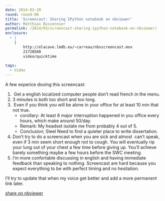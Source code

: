 ```yaml
---
date: 2014-03-20
round: round-08
title: 'Screencast: Sharing IPython notebook on nbviewer'
author: Matthias Bussonnier
permalink: /2014/03/screencast-sharing-ipython-notebook-on-nbviewer/
enclosure:
  - |
    |
        http://elacave.lmdb.eu/~carreau/nbvscreencast.mov
        21728500
        video/quicktime
        
tags:
  - Video
---
```

A few experice dooing this screencast:

1.   Get a english localized computer people don&#8217;t read french in the menu.
2.  3 minutes is both too short and too long.
3.   Even if you think you will be alone in your office for at least 10 min that not true. 
    *   corollary: At least 6 major interruption happened in you office every hours, which make around 50/day.
    *   Remark: My headset isolate me from probably 4 out of 5.
    *   Conclusion; Steel Need to find a quieter place to write dissertation.
4.  Don&#8217;t try to do a screencast when you are sick and almost  can&#8217;t speak, even if 3 min seem short enough not to cough. You will eventually rip your lung out of your chest a few time before giving up. You&#8217;ll achieve barely something maybe a few hours before the SWC meeting.
5.  I&#8217;m more confortable discussing in english and having immediate feedback than speaking to nothing. Screencast are hard because you expect everything to be with perfect timing and no hesitation.

I&#8217;ll try to update that when my voice get better and add a more permanent link later.

[share on nbviewer][1]

 [1]: http://elacave.lmdb.eu/~carreau/nbvscreencast.mov
